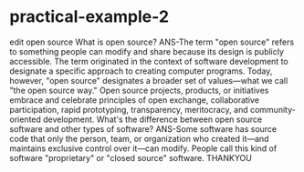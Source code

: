 # practical-example-2
edit open source
What is open source?
ANS-The term "open source" refers to something people can modify and share because its design is publicly accessible.
The term originated in the context of software development to designate a specific approach to creating computer programs. Today, however, "open source" designates a broader set of values—what we call "the open source way." Open source projects, products, or initiatives embrace and celebrate principles of open exchange, collaborative participation, rapid prototyping, transparency, meritocracy, and community-oriented development.
What's the difference between open source software and other types of software?
ANS-Some software has source code that only the person, team, or organization who created it—and maintains exclusive control over it—can modify. People call this kind of software "proprietary" or "closed source" software.
THANKYOU
